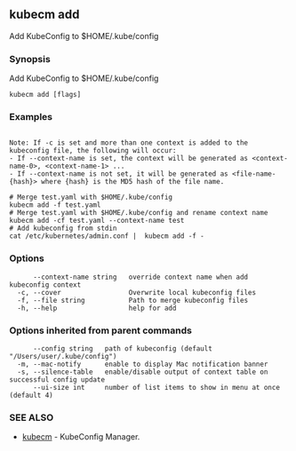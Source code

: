 ## kubecm add

Add KubeConfig to $HOME/.kube/config

### Synopsis

Add KubeConfig to $HOME/.kube/config

```
kubecm add [flags]
```

### Examples

```

Note: If -c is set and more than one context is added to the kubeconfig file, the following will occur:
- If --context-name is set, the context will be generated as <context-name-0>, <context-name-1> ...
- If --context-name is not set, it will be generated as <file-name-{hash}> where {hash} is the MD5 hash of the file name.

# Merge test.yaml with $HOME/.kube/config
kubecm add -f test.yaml 
# Merge test.yaml with $HOME/.kube/config and rename context name
kubecm add -cf test.yaml --context-name test
# Add kubeconfig from stdin
cat /etc/kubernetes/admin.conf |  kubecm add -f -

```

### Options

```
      --context-name string   override context name when add kubeconfig context
  -c, --cover                 Overwrite local kubeconfig files
  -f, --file string           Path to merge kubeconfig files
  -h, --help                  help for add
```

### Options inherited from parent commands

```
      --config string   path of kubeconfig (default "/Users/user/.kube/config")
  -m, --mac-notify      enable to display Mac notification banner
  -s, --silence-table   enable/disable output of context table on successful config update
      --ui-size int     number of list items to show in menu at once (default 4)
```

### SEE ALSO

* [kubecm](kubecm.md)	 - KubeConfig Manager.

